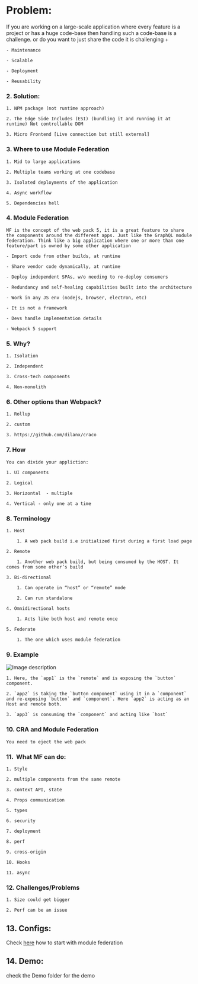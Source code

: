 # **Problem**:

If you are working on a large-scale application where every feature is a project or has a huge code-base then handling such a code-base is a challenge. or do you want to just share the code it is challenging + 
    
    - Maintenance

    - Scalable

    - Deployment

    - Reusability

### 2. **Solution**:

    1. NPM package (not runtime approach)

    2. The Edge Side Includes (ESI) (bundling it and running it at runtime) Not controllable DOM

    3. Micro Frontend [Live connection but still external]

### 3. **Where to use Module Federation**

    1. Mid to large applications

    2. Multiple teams working at one codebase

    3. Isolated deployments of the application

    4. Async workflow

    5. Dependencies hell

### 4. **Module Federation**
    
    MF is the concept of the web pack 5, it is a great feature to share the components around the different apps. Just like the GraphQL module federation. Think like a big application where one or more than one feature/part is owned by some other application
    
    - Import code from other builds, at runtime

    - Share vendor code dynamically, at runtime

    - Deploy independent SPAs, w/o needing to re-deploy consumers

    - Redundancy and self-healing capabilities built into the architecture

    - Work in any JS env (nodejs, browser, electron, etc)

    - It is not a framework

    - Devs handle implementation details

    - Webpack 5 support

### 5. **Why**?

    1. Isolation

    2. Independent

    3. Cross-tech components

    4. Non-monolith
    
### 6. **Other options than Webpack?**
    
    1. Rollup

    2. custom

    3. https://github.com/dilanx/craco
    
### 7. **How**
    
    You can divide your appliction: 
    
    1. UI components

    2. Logical

    3. Horizontal  - multiple

    4. Vertical - only one at a time
    
### 8. **Terminology**
    
    1. Host

        1. A web pack build i.e initialized first during a first load page

    2. Remote

        1. Another web pack build, but being consumed by the HOST. It comes from some other’s build

    3. Bi-directional

        1. Can operate in “host” or “remote” mode

        2. Can run standalone

    4. Omnidirectional hosts

        1. Acts like both host and remote once

    5. Federate

        1. The one which uses module federation

    
### 9. **Example**
    
   ![Image description](https://dev-to-uploads.s3.amazonaws.com/uploads/articles/okbfbqyr9khe92gj8w71.png)
    
    1. Here, the `app1` is the `remote` and is exposing the `button` component.

    2. `app2` is taking the `button component` using it in a `component` and re-exposing `button` and `component`. Here `app2` is acting as an Host and remote both.

    3. `app3` is consuming the `component` and acting like `host`

### 10. **CRA and Module Federation**
    
    You need to eject the web pack
    
### 11.  **What MF can do**:
    
    1. Style

    2. multiple components from the same remote

    3. context API, state

    4. Props communication

    5. types

    6. security

    7. deployment

    8. perf

    9. cross-origin

    10. Hooks

    11. async

### 12. **Challenges/Problems**

    1. Size could get bigger

    2. Perf can be an issue

## 13. Configs: 

Check [here](https://github.com/Neha/module-federation/blob/master/configs.md) how to start with module federation 

## 14. Demo:

check the Demo folder for the demo

